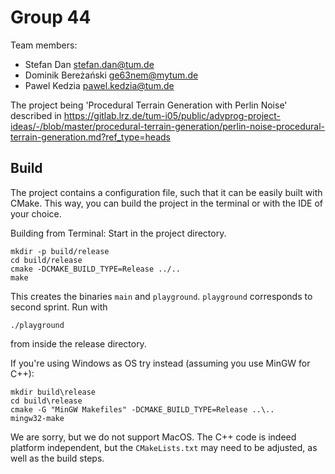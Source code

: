 # Group 44

Team members:

- Stefan Dan [stefan.dan@tum.de](mailto:stefan.dan@tum.de)
- Dominik Bereżański [ge63nem@mytum.de](mailto:ge63nem@mytum.de)
- Pawel Kedzia [pawel.kedzia@tum.de](mailto:pawel.kedzia@tum.de)

The project being 'Procedural Terrain Generation with Perlin Noise' described in https://gitlab.lrz.de/tum-i05/public/advprog-project-ideas/-/blob/master/procedural-terrain-generation/perlin-noise-procedural-terrain-generation.md?ref_type=heads

## Build

The project contains a configuration file, such that it can be easily built with CMake. This way, you can build the project in the
terminal or with the IDE of your choice.

Building from Terminal: Start in the project directory.

```
mkdir -p build/release
cd build/release
cmake -DCMAKE_BUILD_TYPE=Release ../..
make
```
This creates the binaries `main` and `playground`.
`playground` corresponds to second sprint.
Run with 
```
./playground
```
from inside the release directory.

If you're using Windows as OS try instead (assuming you use MinGW for C++):

```
mkdir build\release
cd build\release
cmake -G "MinGW Makefiles" -DCMAKE_BUILD_TYPE=Release ..\..
mingw32-make
```
We are sorry, but we do not support MacOS.
The C++ code is indeed platform independent, but the `CMakeLists.txt` may need to be adjusted, as well as the build steps.
